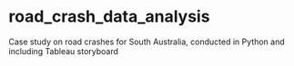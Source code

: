 # road_crash_data_analysis
Case study on road crashes for South Australia, conducted in Python and including Tableau storyboard
